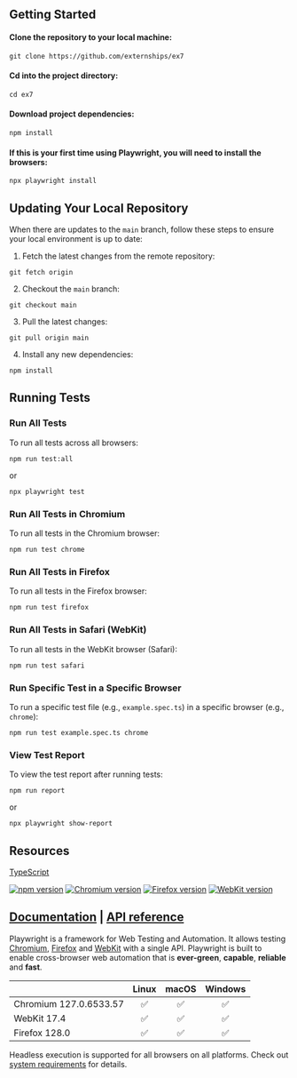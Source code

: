 
## Getting Started

#### Clone the repository to your local machine:
```
git clone https://github.com/externships/ex7
```

#### Cd into the project directory:
```
cd ex7
```

#### Download project dependencies:
```
npm install
```

#### If this is your first time using Playwright, you will need to install the browsers:
```
npx playwright install
```

## Updating Your Local Repository

When there are updates to the `main` branch, follow these steps to ensure your local environment is up to date:

1. Fetch the latest changes from the remote repository:
```
git fetch origin
```

2. Checkout the `main` branch:
```
git checkout main
```

3. Pull the latest changes:
```
git pull origin main
```

4. Install any new dependencies:
```
npm install
```

## Running Tests

### Run All Tests
To run all tests across all browsers:
```
npm run test:all
```
or
```
npx playwright test
```

### Run All Tests in Chromium
To run all tests in the Chromium browser:
```
npm run test chrome
```

### Run All Tests in Firefox
To run all tests in the Firefox browser:
```
npm run test firefox
```

### Run All Tests in Safari (WebKit)
To run all tests in the WebKit browser (Safari):
```
npm run test safari
```

### Run Specific Test in a Specific Browser
To run a specific test file (e.g., `example.spec.ts`) in a specific browser (e.g., `chrome`):
```
npm run test example.spec.ts chrome
```

### View Test Report
To view the test report after running tests:
```
npm run report
```
or
```
npx playwright show-report
```

## Resources

[TypeScript](https://www.typescriptlang.org/)

[![npm version](https://img.shields.io/npm/v/playwright.svg)](https://www.npmjs.com/package/playwright) <!-- GEN:chromium-version-badge -->[![Chromium version](https://img.shields.io/badge/chromium-127.0.6533.57-blue.svg?logo=google-chrome)](https://www.chromium.org/Home)<!-- GEN:stop --> <!-- GEN:firefox-version-badge -->[![Firefox version](https://img.shields.io/badge/firefox-128.0-blue.svg?logo=firefoxbrowser)](https://www.mozilla.org/en-US/firefox/new/)<!-- GEN:stop --> <!-- GEN:webkit-version-badge -->[![WebKit version](https://img.shields.io/badge/webkit-17.4-blue.svg?logo=safari)](https://webkit.org/)<!-- GEN:stop -->

## [Documentation](https://playwright.dev) | [API reference](https://playwright.dev/docs/api/class-playwright)

Playwright is a framework for Web Testing and Automation. It allows testing [Chromium](https://www.chromium.org/Home), [Firefox](https://www.mozilla.org/en-US/firefox/new/) and [WebKit](https://webkit.org/) with a single API. Playwright is built to enable cross-browser web automation that is **ever-green**, **capable**, **reliable** and **fast**.

|          | Linux | macOS | Windows |
|   :---   | :---: | :---: | :---:   |
| Chromium <!-- GEN:chromium-version -->127.0.6533.57<!-- GEN:stop --> | :white_check_mark: | :white_check_mark: | :white_check_mark: |
| WebKit <!-- GEN:webkit-version -->17.4<!-- GEN:stop --> | :white_check_mark: | :white_check_mark: | :white_check_mark: |
| Firefox <!-- GEN:firefox-version -->128.0<!-- GEN:stop --> | :white_check_mark: | :white_check_mark: | :white_check_mark: |

Headless execution is supported for all browsers on all platforms. Check out [system requirements](https://playwright.dev/docs/intro#system-requirements) for details.
